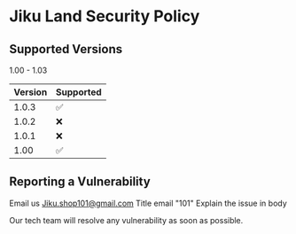 # Jiku Land Security Policy

## Supported Versions

1.00 - 1.03

| Version | Supported          |
| ------- | ------------------ |
| 1.0.3   | :white_check_mark: |
| 1.0.2   | :x:                |
| 1.0.1   | :x:                |
| 1.00    | :white_check_mark: |

## Reporting a Vulnerability

Email us
Jiku.shop101@gmail.com
Title email "101"
Explain the issue in body

Our tech team will resolve any vulnerability 
as soon as possible. 
